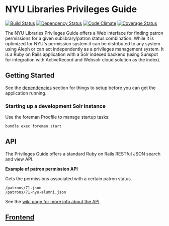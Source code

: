# NYU Libraries Privileges Guide

[![Build Status](https://travis-ci.org/NYULibraries/privileges.png?branch=master)](https://travis-ci.org/NYULibraries/privileges)
[![Dependency Status](https://gemnasium.com/NYULibraries/privileges.png)](https://gemnasium.com/NYULibraries/privileges)
[![Code Climate](https://codeclimate.com/github/NYULibraries/privileges.png)](https://codeclimate.com/github/NYULibraries/privileges)
[![Coverage Status](https://coveralls.io/repos/NYULibraries/privileges/badge.png?branch=master)](https://coveralls.io/r/NYULibraries/privileges)

The NYU Libraries Privileges Guide offers a Web interface for finding patron permissions for a given sublibrary/patron status combination. While it is optimized for NYU's permission system it can be distributed to any system using Aleph or can act independently as a privileges management system. It is a Ruby on Rails application with a Solr indexed backend (using Sunspot for integration with ActiveRecord and Websolr cloud solution as the index).

## Getting Started

See the [dependencies](wiki/Dependencies) section for things to setup before you can get the application running.

### Starting up a development Solr instance

Use the foreman Procfile to manage startup tasks:

```
bundle exec foreman start
```

## API

The Privileges Guide offers a standard Ruby on Rails RESTful JSON search and view API.

__Example of patron permission API__

Gets the permissions associated with a certain patron status.

    /patrons/71.json
    /patrons/71-nyu-alumni.json

See the [wiki page for more info about the API](https://github.com/NYULibraries/privileges/wiki/API).

## [Frontend](https://privileges.library.nyu.edu)
